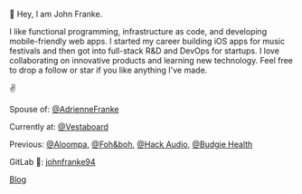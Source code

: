 👋 Hey, I am John Franke.

I like functional programming, infrastructure as code, and developing mobile-friendly web apps. I started my career building iOS apps for music festivals and then got into full-stack R&D and DevOps for startups. I love collaborating on innovative products and learning new technology. Feel free to drop a follow or star if you like anything I've made.

✌️

Spouse of: [@AdrienneFranke](https://github.com/adriennefranke)

Currently at: [@Vestaboard](https://github.com/Vestaboard) 

Previous: [@Aloompa](https://github.com/Aloompa), [@Foh&boh](https://github.com/FOH-BOH), [@Hack Audio](https://github.com/hackaudio), [@Budgie Health](https://github.com/budgie-health)

GitLab 🦊: [johnfranke94](https://gitlab.com/johnfranke94) 

[Blog](https://jottenlips.github.io/)
